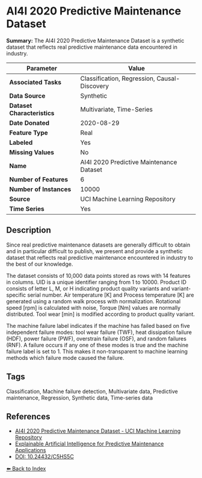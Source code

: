 # AI4I 2020 Predictive Maintenance Dataset

**Summary:** The AI4I 2020 Predictive Maintenance Dataset is a synthetic dataset that reflects real predictive maintenance data encountered in industry.

| Parameter | Value |
| --- | --- |
| **Associated Tasks** | Classification, Regression, Causal-Discovery |
| **Data Source** | Synthetic |
| **Dataset Characteristics** | Multivariate, Time-Series |
| **Date Donated** | 2020-08-29 |
| **Feature Type** | Real |
| **Labeled** | Yes |
| **Missing Values** | No |
| **Name** | AI4I 2020 Predictive Maintenance Dataset |
| **Number of Features** | 6 |
| **Number of Instances** | 10000 |
| **Source** | UCI Machine Learning Repository |
| **Time Series** | Yes |

## Description

Since real predictive maintenance datasets are generally difficult to obtain and in particular difficult to publish, we present and provide a synthetic dataset that reflects real predictive maintenance encountered in industry to the best of our knowledge.

The dataset consists of 10,000 data points stored as rows with 14 features in columns. UID is a unique identifier ranging from 1 to 10000. Product ID consists of letter L, M, or H indicating product quality variants and variant-specific serial number. Air temperature [K] and Process temperature [K] are generated using a random walk process with normalization. Rotational speed [rpm] is calculated with noise, Torque [Nm] values are normally distributed. Tool wear [min] is modified according to product quality variant.

The machine failure label indicates if the machine has failed based on five independent failure modes: tool wear failure (TWF), heat dissipation failure (HDF), power failure (PWF), overstrain failure (OSF), and random failures (RNF). A failure occurs if any one of these modes is true and the machine failure label is set to 1. This makes it non-transparent to machine learning methods which failure mode caused the failure.

## Tags

Classification, Machine failure detection, Multivariate data, Predictive maintenance, Regression, Synthetic data, Time-series data

## References

- [AI4I 2020 Predictive Maintenance Dataset - UCI Machine Learning Repository](https://archive.ics.uci.edu/ml/datasets/AI4I+2020+Predictive+Maintenance+Dataset)
- [Explainable Artificial Intelligence for Predictive Maintenance Applications](https://www.semanticscholar.org/paper/b609c8e9ec6a2b8c642810953ef6dffe5766f7c1)
- [DOI: 10.24432/C5HS5C](https://doi.org/10.24432/C5HS5C)

[⬅️ Back to Index](../README.md)
